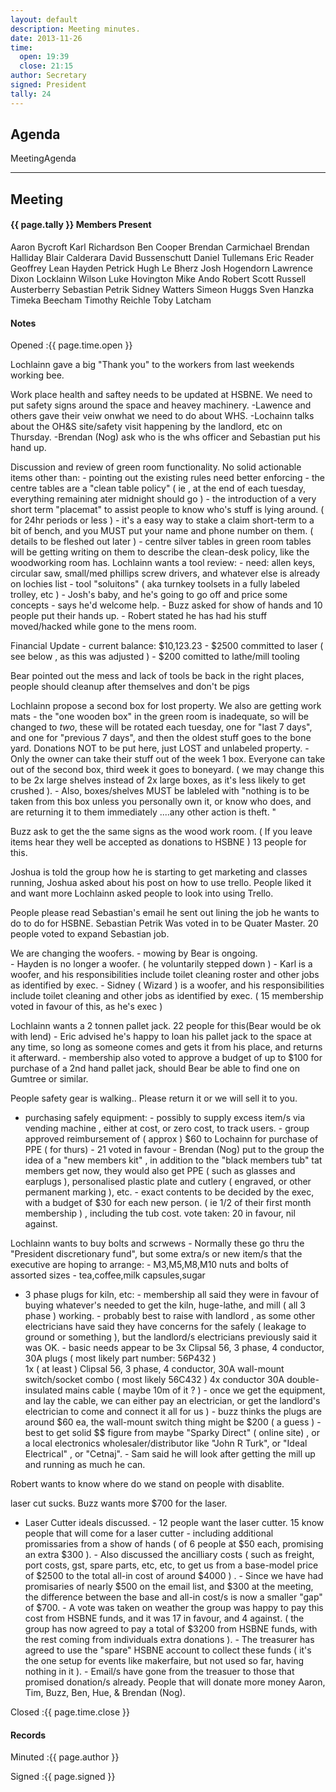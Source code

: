 ```yaml
---
layout: default
description: Meeting minutes.
date: 2013-11-26
time:
  open: 19:39
  close: 21:15
author: Secretary
signed: President
tally: 24
---
```


## Agenda

MeetingAgenda

---

## Meeting

#### {{ page.tally }} Members Present

Aaron Bycroft
Karl Richardson
Ben Cooper
Brendan Carmichael
Brendan Halliday
Blair Calderara
David Bussenschutt
Daniel Tullemans
Eric Reader
Geoffrey Lean
Hayden Petrick
Hugh Le Bherz
Josh Hogendorn
Lawrence Dixon
Locklainn Wilson
Luke Hovington
Mike Ando
Robert Scott
Russell Austerberry
Sebastian Petrik
Sidney Watters
Simeon Huggs
Sven Hanzka
Timeka Beecham
Timothy Reichle
Toby Latcham



#### Notes

Opened
:{{ page.time.open }}

Lochlainn gave a big "Thank you" to the workers from last weekends working bee.

Work place health and saftey needs to be updated at HSBNE. We need to put safety signs around the space and heavey machinery.
       -Lawence and others gave their veiw onwhat we need to do about WHS.
       -Lochainn talks about the OH&S site/safety visit happening by the landlord, etc on Thursday.
       -Brendan (Nog) ask who is the whs officer and Sebastian put his hand up.



Discussion and review of green room functionality.  No solid actionable items other than:
       - pointing out the existing rules need better enforcing
       - the centre tables are a "clean table policy"   ( ie , at the end of each tuesday, everything remaining ater midnight should go )
       - the introduction of a very short term "placemat" to assist people to know who's stuff is lying around. ( for 24hr periods or less )  - it's a easy way to stake a claim short-term to a bit of bench, and you MUST put your name and phone number on them.  ( details to be fleshed out later )
       - centre silver tables in green room tables will be getting writing on them to describe the clean-desk policy, like the woodworking room has.
Lochlainn wants a tool review:
       - need: allen keys, circular saw, small/med phillips screw drivers, and whatever else is already on lochies list
       - tool "soluitons"   ( aka turnkey toolsets in a fully labeled trolley, etc ) - Josh's baby, and he's going to go off and price some concepts - says he'd welcome help.
       - Buzz asked for show of hands and 10 people put their hands up.
       - Robert stated he has had his stuff moved/hacked while gone to the mens room.

Financial Update
       - current balance: $10,123.23
       - $2500 committed to laser  ( see below , as this was adjusted )
       - $200 comitted to lathe/mill tooling

Bear pointed out the mess and lack of tools be back in the right places, people should cleanup after themselves and don't be pigs

Lochlainn propose a second box for lost property. We also are getting work mats 
       - the "one wooden box" in the green room is inadequate, so will be changed to *two*, these will be rotated each tuesday, one for "last 7 days", and one for "previous 7 days", and then the oldest stuff goes to the bone yard.    Donations NOT to be put here, just LOST and unlabeled property.
       - Only the owner can take their stuff out of the week 1 box. Everyone can take out of the second box, third week it goes to boneyard.
       ( we may change this to be 2x large shelves instead of 2x large boxes, as it's less likely to get crushed ).
       - Also, boxes/shelves MUST be lableled with "nothing is to be taken from this box unless you personally own it, or know who does, and are returning it to them immediately ....any other action is theft. "

Buzz ask to get the the same signs as the wood work room. ( If you leave items hear they well be accepted as donations to HSBNE ) 13 people for this.

Joshua is told the group how he is starting to get marketing and classes running, 
Joshua asked about his post on how to use trello. People liked it and want more
Lochlainn asked people to look into using Trello.

People please read Sebastian's email  he sent out lining the job he wants to do to do for HSBNE.
Sebastian Petrik Was voted in to be Quater Master. 20 people voted to expand Sebastian job.

We are changing the woofers.
       - mowing by Bear is ongoing.  
       - Hayden is no longer a woofer. ( he voluntarily stepped down )
       - Karl is a woofer, and his responsibilities include toilet cleaning roster and other jobs as identified by exec.
       - Sidney ( Wizard ) is a woofer, and his responsibilities include toilet cleaning  and other jobs as identified by exec. ( 15 membership voted in favour of this, as he's exec )

Lochlainn wants a 2 tonnen pallet jack. 22 people for this(Bear would be ok with lend) 
       - Eric advised he's happy to loan his pallet jack to the space at any time, so long as someone comes and gets it from his place, and returns it afterward.
       - membership also voted to approve a budget of up to $100  for purchase of a 2nd hand pallet jack, should Bear be able to find one on Gumtree or similar. 

People safety gear is walking.. Please return it or we will sell it to you.
* purchasing safely equipment:
       - possibly to supply excess item/s via vending machine , either at cost, or zero cost, to track users.
       - group approved reimbursement of ( approx ) $60 to Lochainn for purchase of PPE ( for thurs)  - 21 voted in favour
       - Brendan (Nog) put to the group the idea of a "new members kit" , in addition to the "black members tub" tat members get now, they would also get PPE ( such as glasses and earplugs ), personalised plastic plate and cutlery ( engraved, or other permanent marking ), etc. - exact contents to be decided by the exec, with a budget of $30 for each new person.  ( ie 1/2 of their first month membership ) , including the tub cost.    vote taken:   20 in favour, nil against.

Lochlainn wants to buy bolts and scrwews
       - Normally these go thru the "President discretionary fund", but some extra/s or new item/s that the executive are hoping to arrange:
	- M3,M5,M8,M10 nuts and bolts of assorted sizes
	- tea,coffee,milk capsules,sugar
* 3 phase plugs for kiln, etc:
       - membership all said they were in favour of buying whatever's needed to get the kiln, huge-lathe, and mill ( all 3 phase ) working.
       - probably best to raise with landlord , as some other electricians have said they have concerns for the safely ( leakage to ground or something ), but the landlord/s electricians previously said it was OK.
       - basic needs appear to be
          3x Clipsal 56, 3 phase, 4 conductor, 30A plugs ( most likely  part number: 56P432 )  
          1x ( at least ) Clipsal 56, 3 phase, 4 conductor, 30A wall-mount switch/socket combo ( most likely 56C432 )
          4x conductor 30A double-insulated mains cable   ( maybe 10m of it ? )
       - once we get the equipment, and lay the cable, we can either pay an electrician, or get the landlord's electrician to come and connect it all for us )
       - buzz thinks the plugs are around $60 ea, the wall-mount switch thing might be $200 ( a guess ) - best to get solid $$ figure from maybe "Sparky Direct" ( online site) , or a local electronics wholesaler/distributor like "John R Turk", or "Ideal Electrical" , or "Cetnaj". 
       - Sam said he will look after getting the mill up and running as much he can.

Robert wants to know where do we stand on people with disablite.

laser cut sucks. Buzz wants more $700 for the laser. 

*  Laser Cutter ideals discussed.
       - 12 people want the laser cutter. 15 know people that will come for a laser cutter
       - including additional promissaries from a show of hands ( of 6 people at $50 each, promising an extra $300 ).
       - Also discussed the ancilliary costs ( such as freight, port costs, gst, spare parts, etc, etc, to get us from a base-model price of $2500 to the total all-in cost of around $4000 ) .
       - Since we have had promisaries of nearly $500 on the email list, and $300 at the meeting, the difference between the base and all-in cost/s is now a smaller "gap" of $700. 
       - A vote was taken on weather the group was happy to pay this cost from HSBNE funds, and it was 17 in favour, and 4 against. ( the group has now agreed to pay a total of $3200 from HSBNE funds, with the rest coming from individuals extra donations ).
       - The treasurer has agreed to use the "spare" HSBNE account to collect these funds ( it's the one setup for events like makerfaire, but not used so far, having nothing in it ).
       - Email/s have gone from the treasuer to those that promised donation/s already. People that will donate more money Aaron, Tim, Buzz, Ben, Hue, & Brendan (Nog).


Closed
:{{ page.time.close }}

#### Records

Minuted
:{{ page.author }}

Signed
:{{ page.signed }}






